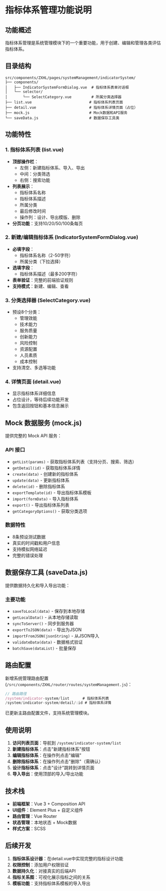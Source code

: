 # 指标体系管理功能说明

## 功能概述

指标体系管理是系统管理模块下的一个重要功能，用于创建、编辑和管理各类评估指标体系。

## 目录结构

```
src/components/ZXHL/pages/systemManagement/indicatorSystem/
├── components/
│   ├── IndicatorSystemFormDialog.vue  # 指标体系表单对话框
│   └── selector/
│       └── SelectCategory.vue         # 所属分类选择器
├── list.vue                          # 指标体系列表页面
├── detail.vue                        # 指标体系详情页面（占位）
├── mock.js                           # Mock数据和API服务
└── saveData.js                       # 数据保存工具类
```

## 功能特性

### 1. 指标体系列表 (list.vue)
- **顶部操作栏**：
  - 左侧：新建指标体系、导入、导出
  - 中间：分类筛选
  - 右侧：搜索功能
- **列表展示**：
  - 指标体系名称
  - 指标体系描述
  - 所属分类
  - 最后修改时间
  - 操作列：设计、导出模版、删除
- **分页功能**：支持10/20/50/100条每页

### 2. 新建/编辑指标体系 (IndicatorSystemFormDialog.vue)
- **必填字段**：
  - 指标体系名称（2-50字符）
  - 所属分类（下拉选择）
- **选填字段**：
  - 指标体系描述（最多200字符）
- **表单验证**：完整的前端验证规则
- **支持模式**：新建、编辑、查看

### 3. 分类选择器 (SelectCategory.vue)
- 预设8个分类：
  - 管理效能
  - 技术能力
  - 服务质量
  - 创新能力
  - 风险控制
  - 资源配置
  - 人员素质
  - 成本控制
- 支持清空、多选等功能

### 4. 详情页面 (detail.vue)
- 显示指标体系详细信息
- 占位设计，等待后续功能开发
- 包含返回按钮和基本信息展示

## Mock 数据服务 (mock.js)

提供完整的 Mock API 服务：

### API 接口
- `getList(params)` - 获取指标体系列表（支持分页、搜索、筛选）
- `getDetail(id)` - 获取指标体系详情
- `create(data)` - 创建新的指标体系
- `update(data)` - 更新指标体系
- `delete(id)` - 删除指标体系
- `exportTemplate(id)` - 导出指标体系模板
- `import(formData)` - 导入指标体系
- `export()` - 导出指标体系列表
- `getCategoryOptions()` - 获取分类选项

### 数据特性
- 8条预设测试数据
- 真实的时间戳和用户信息
- 支持模拟网络延迟
- 完整的错误处理

## 数据保存工具 (saveData.js)

提供数据持久化和导入导出功能：

### 主要功能
- `saveToLocal(data)` - 保存到本地存储
- `getLocalData()` - 从本地存储读取
- `syncToServer()` - 同步到服务器
- `exportToJSON(data)` - 导出为JSON
- `importFromJSON(jsonString)` - 从JSON导入
- `validateData(data)` - 数据格式验证
- `batchSave(dataList)` - 批量保存

## 路由配置

新增系统管理路由配置 (`/src/components/ZXHL/router/routes/systemManagement.js`)：

```javascript
// 路由路径
/system/indicator-system/list      # 指标体系列表
/system/indicator-system/detail/:id # 指标体系详情
```

已更新主路由配置文件，支持系统管理模块。

## 使用说明

1. **访问列表页面**：导航到 `/system/indicator-system/list`
2. **新建指标体系**：点击"新建指标体系"按钮
3. **编辑指标体系**：在操作列点击"编辑"
4. **删除指标体系**：在操作列点击"删除"（需确认）
5. **设计指标体系**：点击"设计"跳转到详情页面
6. **导入导出**：使用顶部的导入/导出功能

## 技术栈

- **前端框架**：Vue 3 + Composition API
- **UI组件**：Element Plus + 自定义组件
- **路由管理**：Vue Router
- **状态管理**：本地状态 + Mock数据
- **样式方案**：SCSS

## 后续开发

1. **指标体系设计器**：在detail.vue中实现完整的指标设计功能
2. **权限控制**：添加用户权限验证
3. **数据持久化**：对接真实的后端API
4. **指标关系图**：可视化展示指标之间的关系
5. **模板功能**：支持指标体系模板的导入导出